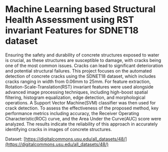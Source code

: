 # Machine Learning based Structural Health Assessment using RST invariant Features for SDNET18 dataset

Ensuring the safety and durability of concrete structures exposed to water is crucial, as these structures are susceptible to damage, with cracks being one of the most common issues. Cracks can lead to significant deterioration and potential structural failures. This project focuses on the automated detection of concrete cracks using the SDNET18 dataset, which includes cracks ranging in width from 0.06mm to 25mm. For feature extraction, Rotation-Scale-Translation(RST) invariant features were used alongside advanced image processing techniques, including high-boost spatial filtering, histogram equalization, edge detection, and morphological operations. A Support Vector Machine(SVM) classifier was then used for crack detection. To assess the effectiveness of the proposed method, key performance metrics including accuracy, the Receiver Operating Characteristic(ROC) curve, and the Area Under the Curve(AUC) score were analyzed. The results indicate the reliability of this approach in accurately identifying cracks in images of concrete structures.

Dataset: [https://digitalcommons.usu.edu/all_datasets/48/](https://digitalcommons.usu.edu/all_datasets/48/)
